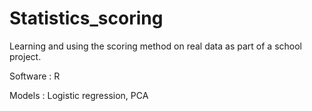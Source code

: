 # Statistics_scoring

Learning and using the scoring method on real data as part of a school project.

Software : R

Models : Logistic regression, PCA
